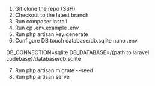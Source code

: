 1. Git clone the repo (SSH)
2. Checkout to the latest branch
3. Run composer install
4. Run cp .env.example .env
5. Run php artisan key:generate
6. Configure DB
touch database/db.sqlite
nano .env

DB_CONNECTION=sqlite
DB_DATABASE=/{path to laravel codebase}/database/db.sqlite

7. Run php artisan migrate --seed
8. Run php artisan serve